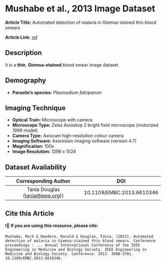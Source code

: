 # **Mushabe et al., 2013 Image Dataset**  
**Article Title:** Automated detection of malaria in Giemsa-stained thin blood smears

**Article Link:** [ref](https://www.researchgate.net/publication/257601067_Automated_detection_of_malaria_in_Giemsa-stained_thin_blood_smears)


## **Description**
It is a **thin**, **Giemsa-stained** blood smear image dataset.


## **Demography**
+ **Parasite’s species:** _Plasmodium falciparum_


## **Imaging Technique**
+ **Optical Train:** Microscope with camera
+ **Microscope Type:** Zeiss Axioskop 2 bright field microscope (motorized 1999 model)
+ **Camera Type:** Axiocam high-resolution colour camera
+ **Imaging Software:** Axiovision imaging software (version 4.7)
+ **Magnification:** 100x
+ **Image Resolution:** 1296 x 1024
  

## **Dataset Availability**

|**Corresponding Author**|**DOI**|
|:---:|:---:|
|Tania Douglas (tania@ieee.org))|10.1109/EMBC.2013.6610346|


## **Cite this Article**

❗🛑 **If you are using this resource, please cite:** 

```
Mushabe, Mark & Dendere, Ronald & Douglas, Tania. (2013). Automated detection of malaria in Giemsa-stained thin blood smears. Conference proceedings : ... Annual International Conference of the IEEE Engineering in Medicine and Biology Society. IEEE Engineering in Medicine and Biology Society. Conference. 2013. 3698-3701. 10.1109/EMBC.2013.6610346.
```
